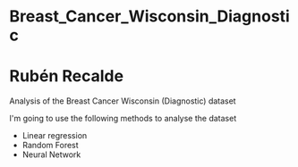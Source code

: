 # Breast_Cancer_Wisconsin_Diagnostic

# Rubén Recalde

Analysis of the Breast Cancer Wisconsin (Diagnostic) dataset

I'm going to use the following methods to analyse the dataset

* Linear regression
* Random Forest
* Neural Network


